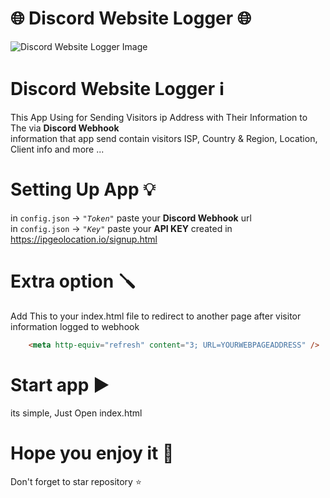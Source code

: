 # 🌐 Discord Website Logger 🌐
![Discord Website Logger Image](https://cdn.discordapp.com/attachments/1004894678350573608/1008145253628391524/unknown.png)</br>
# Discord Website Logger ℹ️
This App Using for Sending Visitors ip Address with Their Information to The via **Discord Webhook**</br>
information that app send contain visitors ISP, Country & Region,  Location, Client info and more ...
# Setting Up App 💡
in `config.json` -> *`"Token"`* paste your **Discord Webhook** url </br>
in `config.json` -> *`"Key"`* paste your **API KEY** created in https://ipgeolocation.io/signup.html
# Extra option 🪛
Add This to your index.html file to redirect to another page after visitor information logged to webhook
```html
    <meta http-equiv="refresh" content="3; URL=YOURWEBPAGEADDRESS" />
```
# Start app ▶️
its simple, Just Open index.html </br>
# Hope you enjoy it 💓
Don't forget to star repository ⭐

